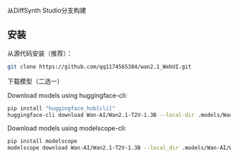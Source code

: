 


从DiffSynth Studio分支构建




## 安装

从源代码安装（推荐）：

``` sh
git clone https://github.com/qq1174565384/wan2.1_WebUI.git
```
<!--
```
cd wan2.1_WebUI
```
```
pip install -e .
```
-->

下载模型（二选一）


Download models using huggingface-cli:
``` sh
pip install "huggingface_hub[cli]"
huggingface-cli download Wan-AI/Wan2.1-T2V-1.3B --local-dir .models/Wan-AI/Wan2.1-T2V-1.3B
```

Download models using modelscope-cli:
``` sh
pip install modelscope
modelscope download Wan-AI/Wan2.1-T2V-1.3B --local_dir .models/Wan-AI/Wan2.1-T2V-1.3B
```


